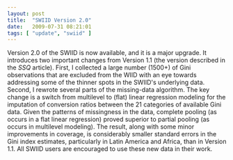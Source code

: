 ```yaml
---
layout: post
title:  "SWIID Version 2.0"
date:   2009-07-31 08:21:01
tags: [ "update", "swiid" ]
---
```


Version 2.0 of the SWIID is now available, and it is a major upgrade. It introduces two important changes from Version 1.1 (the version described in the *SSQ* article). First, I collected a large number (1500+) of Gini observations that are excluded from the WIID with an eye towards addressing some of the thinner spots in the SWIID's underlying data. Second, I rewrote several parts of the missing-data algorithm. The key change is a switch from multilevel to (flat) linear regression modeling for the imputation of conversion ratios between the 21 categories of available Gini data. Given the patterns of missingness in the data, complete pooling (as occurs in a flat linear regression) proved superior to partial pooling (as occurs in multilevel modeling). The result, along with some minor improvements in coverage, is considerably smaller standard errors in the Gini index estimates, particularly in Latin America and Africa, than in Version 1.1. All SWIID users are encouraged to use these new data in their work.
